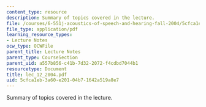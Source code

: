 ```yaml
---
content_type: resource
description: Summary of topics covered in the lecture.
file: /courses/6-551j-acoustics-of-speech-and-hearing-fall-2004/5cfca1eb3a60e20104b71642a519a8e7_lec_12_2004.pdf
file_type: application/pdf
learning_resource_types:
- Lecture Notes
ocw_type: OCWFile
parent_title: Lecture Notes
parent_type: CourseSection
parent_uid: a557b856-c41b-7d32-2072-f4cdbd7044b1
resourcetype: Document
title: lec_12_2004.pdf
uid: 5cfca1eb-3a60-e201-04b7-1642a519a8e7
---
```

Summary of topics covered in the lecture.

